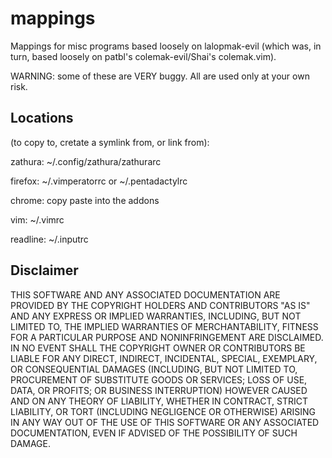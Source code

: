 mappings
========

Mappings for misc programs based loosely on lalopmak-evil (which was, in turn, based loosely on patbl's colemak-evil/Shai's colemak.vim).

WARNING: some of these are VERY buggy.  All are used only at your own risk.

Locations 
-----
(to copy to, cretate a symlink from, or link from):


zathura: ~/.config/zathura/zathurarc

firefox: ~/.vimperatorrc or ~/.pentadactylrc

chrome: copy paste into the addons

vim: ~/.vimrc

readline: ~/.inputrc

Disclaimer
-----
THIS SOFTWARE AND ANY ASSOCIATED DOCUMENTATION ARE PROVIDED BY THE COPYRIGHT
HOLDERS AND CONTRIBUTORS "AS IS" AND ANY EXPRESS OR IMPLIED WARRANTIES, 
INCLUDING, BUT NOT LIMITED TO, THE IMPLIED WARRANTIES OF MERCHANTABILITY, 
FITNESS FOR A PARTICULAR PURPOSE AND NONINFRINGEMENT ARE DISCLAIMED. IN NO 
EVENT SHALL THE COPYRIGHT OWNER OR CONTRIBUTORS BE LIABLE FOR ANY DIRECT, 
INDIRECT, INCIDENTAL, SPECIAL, EXEMPLARY, OR CONSEQUENTIAL DAMAGES
(INCLUDING, BUT NOT LIMITED TO, PROCUREMENT OF SUBSTITUTE GOODS OR SERVICES;
LOSS OF USE, DATA, OR PROFITS; OR BUSINESS INTERRUPTION) HOWEVER CAUSED AND
ON ANY THEORY OF LIABILITY, WHETHER IN CONTRACT, STRICT LIABILITY, OR TORT
(INCLUDING NEGLIGENCE OR OTHERWISE) ARISING IN ANY WAY OUT OF THE USE OF THIS
SOFTWARE OR ANY ASSOCIATED DOCUMENTATION, EVEN IF ADVISED OF THE POSSIBILITY 
OF SUCH DAMAGE.
